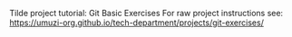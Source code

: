 Tilde project tutorial: Git Basic Exercises For raw project instructions see:
https://umuzi-org.github.io/tech-department/projects/git-exercises/
